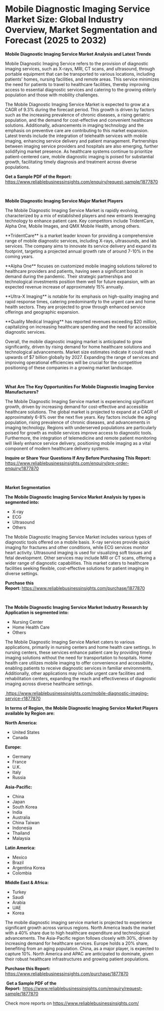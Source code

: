 <p><h1>Mobile Diagnostic Imaging Service Market Size: Global Industry Overview, Market Segmentation and Forecast (2025 to 2032)</h1></p><p><strong>Mobile Diagnostic Imaging Service Market Analysis and Latest Trends</strong></p>
<p><p>Mobile Diagnostic Imaging Service refers to the provision of diagnostic imaging services, such as X-rays, MRI, CT scans, and ultrasound, through portable equipment that can be transported to various locations, including patients' homes, nursing facilities, and remote areas. This service minimizes the need for patients to travel to healthcare facilities, thereby improving access to essential diagnostic services and catering to the growing elderly population and those with mobility challenges.</p><p>The Mobile Diagnostic Imaging Service Market is expected to grow at a CAGR of 9.3% during the forecast period. This growth is driven by factors such as the increasing prevalence of chronic diseases, a rising geriatric population, and the demand for cost-effective and convenient healthcare solutions. Additionally, advancements in imaging technology and the emphasis on preventive care are contributing to this market expansion. Latest trends include the integration of telehealth services with mobile imaging, enhancing service delivery and patient management. Partnerships between imaging service providers and hospitals are also emerging, further solidifying market presence. As healthcare systems continue to prioritize patient-centered care, mobile diagnostic imaging is poised for substantial growth, facilitating timely diagnosis and treatment across diverse populations.</p></p>
<p><strong>Get a Sample PDF of the Report:&nbsp;</strong> <a href="https://www.reliablebusinessinsights.com/enquiry/request-sample/1877870?utm_campaign=3292&utm_medium=2&utm_source=Github&utm_content=ia&utm_term=10032025&utm_id=mobile-diagnostic-imaging-service">https://www.reliablebusinessinsights.com/enquiry/request-sample/1877870</a></p>
<p>&nbsp;</p>
<p><strong>Mobile Diagnostic Imaging Service Major Market Players</strong></p>
<p><p>The Mobile Diagnostic Imaging Service Market is rapidly evolving, characterized by a mix of established players and new entrants leveraging technology to enhance patient care. Key competitors include TridentCare, Alpha One, Mobile Images, and QMX Mobile Health, among others. </p><p>**TridentCare** is a market leader known for providing a comprehensive range of mobile diagnostic services, including X-rays, ultrasounds, and lab services. The company aims to innovate its service delivery and expand its footprint, targeting a projected annual growth rate of around 7-10% in the coming years. </p><p>**Alpha One** focuses on customized mobile imaging solutions tailored to healthcare providers and patients, having seen a significant boost in demand during the pandemic. Their strategic partnerships and technological investments position them well for future expansion, with an expected revenue increase of approximately 15% annually.</p><p>**Ultra-X Imaging** is notable for its emphasis on high-quality imaging and rapid response times, catering predominantly to the urgent care and home health sectors. They are projected to grow through enhanced service offerings and geographic expansion.</p><p>**Quality Medical Imaging** has reported revenues exceeding $20 million, capitalizing on increasing healthcare spending and the need for accessible diagnostic services. </p><p>Overall, the mobile diagnostic imaging market is anticipated to grow significantly, driven by rising demand for home healthcare solutions and technological advancements. Market size estimates indicate it could reach upwards of $7 billion globally by 2027. Expanding the range of services and improving operational efficiencies will be crucial for the competitive positioning of these companies in a growing market landscape.</p></p>
<p>&nbsp;</p>
<p><strong>What Are The Key Opportunities For Mobile Diagnostic Imaging Service Manufacturers?</strong></p>
<p><p>The Mobile Diagnostic Imaging Service market is experiencing significant growth, driven by increasing demand for cost-effective and accessible healthcare solutions. The global market is projected to expand at a CAGR of approximately 6-8% over the next five years. Key factors include the aging population, rising prevalence of chronic diseases, and advancements in imaging technology. Regions with underserved populations are particularly poised for growth as mobile services improve access to diagnostic tools. Furthermore, the integration of telemedicine and remote patient monitoring will likely enhance service delivery, positioning mobile imaging as a vital component of modern healthcare delivery systems.</p></p>
<p><strong>Inquire or Share Your Questions If Any Before Purchasing This Report:</strong> <a href="https://www.reliablebusinessinsights.com/enquiry/pre-order-enquiry/1877870?utm_campaign=3292&utm_medium=2&utm_source=Github&utm_content=ia&utm_term=10032025&utm_id=mobile-diagnostic-imaging-service">https://www.reliablebusinessinsights.com/enquiry/pre-order-enquiry/1877870</a></p>
<p>&nbsp;</p>
<p><strong>Market Segmentation</strong></p>
<p><strong>The Mobile Diagnostic Imaging Service Market Analysis by types is segmented into:</strong></p>
<p><ul><li>X-ray</li><li>ECG</li><li>Ultrasound</li><li>Others</li></ul></p>
<p><p>The Mobile Diagnostic Imaging Service Market includes various types of diagnostic tools offered on a mobile basis. X-ray services provide quick imaging for fractures and other conditions, while ECG services monitor heart activity. Ultrasound imaging is used for visualizing soft tissues and fetal development. Other services may include MRI or CT scans, offering a wider range of diagnostic capabilities. This market caters to healthcare facilities seeking flexible, cost-effective solutions for patient imaging in diverse settings.</p></p>
<p><strong>Purchase this Report:&nbsp;</strong><a href="https://www.reliablebusinessinsights.com/purchase/1877870?utm_campaign=3292&utm_medium=2&utm_source=Github&utm_content=ia&utm_term=10032025&utm_id=mobile-diagnostic-imaging-service">https://www.reliablebusinessinsights.com/purchase/1877870</a></p>
<p>&nbsp;</p>
<p><strong>The Mobile Diagnostic Imaging Service Market Industry Research by Application is segmented into:</strong></p>
<p><ul><li>Nursing Center</li><li>Home Health Care</li><li>Others</li></ul></p>
<p><p>The Mobile Diagnostic Imaging Service Market caters to various applications, primarily in nursing centers and home health care settings. In nursing centers, these services enhance patient care by providing timely imaging solutions without the need for transportation to hospitals. Home health care utilizes mobile imaging to offer convenience and accessibility, enabling patients to receive diagnostic services in familiar environments. Additionally, other applications may include urgent care facilities and rehabilitation centers, expanding the reach and effectiveness of diagnostic imaging across diverse healthcare settings.</p></p>
<p><a href="https://www.reliablebusinessinsights.com/mobile-diagnostic-imaging-service-r1877870?utm_campaign=3292&utm_medium=2&utm_source=Github&utm_content=ia&utm_term=10032025&utm_id=mobile-diagnostic-imaging-service">&nbsp;https://www.reliablebusinessinsights.com/mobile-diagnostic-imaging-service-r1877870</a></p>
<p><strong>In terms of Region, the Mobile Diagnostic Imaging Service Market Players available by Region are:</strong></p>
<p>
    <p> <strong> North America: </strong>
        <ul>
            <li>United States</li>
            <li>Canada</li>
        </ul>
        </p> 
    <p> <strong> Europe: </strong>
        <ul>
            <li>Germany</li>
            <li>France</li>
            <li>U.K.</li>
            <li>Italy</li>
            <li>Russia</li>
        </ul>
        </p> 
    <p> <strong> Asia-Pacific: </strong>
        <ul>
            <li>China</li>
            <li>Japan</li>
            <li>South Korea</li>
            <li>India</li>
            <li>Australia</li>
            <li>China Taiwan</li>
            <li>Indonesia</li>
            <li>Thailand</li>
            <li>Malaysia</li>
        </ul>
        </p> 
    <p> <strong> Latin America: </strong>
        <ul>
            <li>Mexico</li>
            <li>Brazil</li>
            <li>Argentina Korea</li>
            <li>Colombia</li>
        </ul>
        </p> 
    <p> <strong> Middle East & Africa: </strong>
        <ul>
            <li>Turkey</li>
            <li>Saudi</li>
            <li>Arabia</li>
            <li>UAE</li>
            <li>Korea</li>
        </ul>
    </p>
    </p>
<p><p>The mobile diagnostic imaging service market is projected to experience significant growth across various regions. North America leads the market with a 40% share due to high healthcare expenditure and technological advancements. The Asia-Pacific region follows closely with 30%, driven by increasing demand for healthcare services. Europe holds a 20% share, benefiting from an aging population. China, as a major player, is expected to capture 10%. North America and APAC are anticipated to dominate, given their robust healthcare infrastructures and growing patient populations.</p></p>
<p><strong>Purchase this Report: </strong><a href="https://www.reliablebusinessinsights.com/purchase/1877870?utm_campaign=3292&utm_medium=2&utm_source=Github&utm_content=ia&utm_term=10032025&utm_id=mobile-diagnostic-imaging-service">https://www.reliablebusinessinsights.com/purchase/1877870</a></p>
<p>&nbsp;<strong>Get a Sample PDF of the Report:&nbsp;&nbsp;</strong><a href="https://www.reliablebusinessinsights.com/enquiry/request-sample/1877870?utm_campaign=3292&utm_medium=2&utm_source=Github&utm_content=ia&utm_term=10032025&utm_id=mobile-diagnostic-imaging-service">https://www.reliablebusinessinsights.com/enquiry/request-sample/1877870</a></p>
<p><strong></strong></p>
<p>Check more reports on <a href="https://www.reliablebusinessinsights.com/?utm_campaign=3292&utm_medium=2&utm_source=Github&utm_content=ia&utm_term=10032025&utm_id=mobile-diagnostic-imaging-service">https://www.reliablebusinessinsights.com/</a></p>